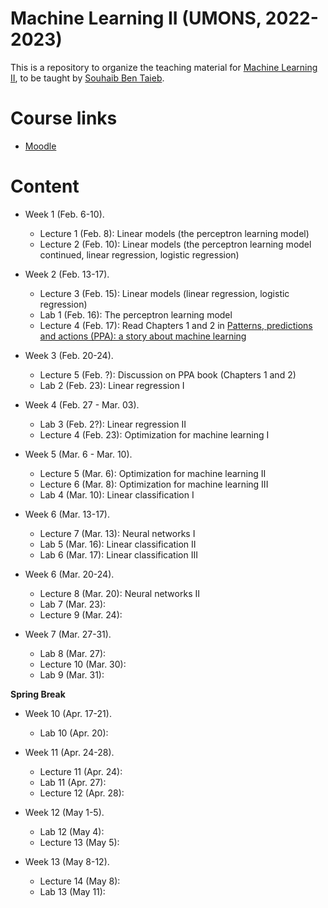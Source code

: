 # Machine Learning II (UMONS, 2022-2023)

This is a repository to organize the teaching material for [Machine Learning II](http://applications.umons.ac.be/web/fr/pde/2022-2023/aa/S-INFO-075.htm), to be taught by [Souhaib Ben Taieb](http://www.souhaib-bentaieb.com).

# Course links

- [Moodle](https://moodle.umons.ac.be/course/view.php?id=2786s)

# Content

- Week 1 (Feb. 6-10). 
  - Lecture 1 (Feb. 8): Linear models (the perceptron learning model)
  - Lecture 2 (Feb. 10): Linear models (the perceptron learning model continued, linear regression, logistic regression)

- Week 2 (Feb. 13-17). 
  - Lecture 3 (Feb. 15): Linear models (linear regression, logistic regression)
  - Lab 1 (Feb. 16): The perceptron learning model
  - Lecture 4 (Feb. 17): Read Chapters 1 and 2 in [Patterns, predictions and actions (PPA): a story about machine learning](https://mlstory.org/)

- Week 3 (Feb. 20-24).
   - Lecture 5 (Feb. ?): Discussion on PPA book (Chapters 1 and 2)
   - Lab 2 (Feb. 23): Linear regression I
  
- Week 4 (Feb. 27 - Mar. 03).
  - Lab 3 (Feb. 2?): Linear regression II
  - Lecture 4 (Feb. 23): Optimization for machine learning I
 
- Week 5 (Mar. 6 - Mar. 10).
  - Lecture 5 (Mar. 6): Optimization for machine learning II
  - Lecture 6 (Mar. 8): Optimization for machine learning III
  - Lab 4 (Mar. 10): Linear classification I

- Week 6 (Mar. 13-17).
  - Lecture 7 (Mar. 13): Neural networks I
  - Lab 5 (Mar. 16): Linear classification II
  - Lab 6 (Mar. 17): Linear classification III

- Week 6 (Mar. 20-24).
  - Lecture 8 (Mar. 20): Neural networks II
  - Lab 7 (Mar. 23):
  - Lecture 9 (Mar. 24):

- Week 7 (Mar. 27-31).
  - Lab 8 (Mar. 27):
  - Lecture 10 (Mar. 30):
  - Lab 9 (Mar. 31):
  
**Spring Break**

- Week 10 (Apr. 17-21).
  - Lab 10 (Apr. 20):

- Week 11 (Apr. 24-28).
  - Lecture 11 (Apr. 24):
  - Lab 11 (Apr. 27):
  - Lecture 12 (Apr. 28):

- Week 12 (May 1-5).
  - Lab 12 (May 4):
  - Lecture 13 (May 5):

- Week 13 (May 8-12).
  - Lecture 14 (May 8):
  - Lab 13 (May 11):
 

